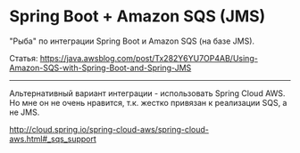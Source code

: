# Spring Boot + Amazon SQS (JMS)

"Рыба" по интеграции Spring Boot и Amazon SQS (на базе JMS).


Статья: https://java.awsblog.com/post/Tx282Y6YU7OP4AB/Using-Amazon-SQS-with-Spring-Boot-and-Spring-JMS

-----

Альтернативный вариант интеграции - использовать Spring Cloud AWS.
Но мне он не очень нравится, т.к. жестко привязан к реализации SQS, а не JMS.

http://cloud.spring.io/spring-cloud-aws/spring-cloud-aws.html#_sqs_support
